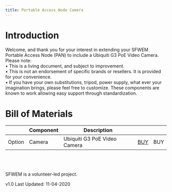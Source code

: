 ```yaml
---
title: Portable Access Node Camera
---
```

# Introduction
Welcome, and thank you for your interest in extending your SFWEM Portable Access Node (PAN) to include a Ubiquiti G3 PoE Video Camera. Please note:<br>
•	This is a living document, and subject to improvement.<br>
•	This is not an endorsement of specific brands or resellers. It is provided for your convenience.<br>
•	If you have your own substitutions, tripod, power supply, what ever your imagination brings, please feel free to customize. These components are known to work allowing easy support through standardization.<br>

# Bill of Materials

|        | Component | Description |     |     |
| ------ | --------- | ----------- | --- | --- |
| Option | Camera | Ubiquiti G3 PoE Video Camera     |[BUY](https://www.amazon.com/dp/B07D6MHK7S/ref=cm_sw_r_cp_api_i_71npEbRFM2MP3)| BUY | BUY |
<BR>
<BR>
<BR>
SFWEM is a volunteer-led project.

v1.0 Last Updated: 11-04-2020